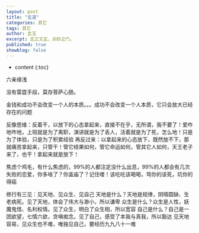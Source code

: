 ```yaml
---
layout: post
title: "玄道"
categories: 其它
tags: 其它
author: 玄玉
excerpt: 玄之又玄，众妙之门。
published: true
showblog: false
---
```


* content
{:toc}


六亲缘浅

没有雷霆手段，莫存菩萨心肠。

金钱和成功不会改变一个人的本质。。。成功不会改变一个人本质，它只会放大已经存在的问题

反像思维：反着干，以放下的心态拿起来，直接不在乎，无所谓，我不要了！爱咋地咋地，上班就是为了离职，演讲就是为了丢人，活着就是为了死，怎么地！只是为了体验，只是为了积累经验
再反过来：以拿起来的心态放下，既然放不下，那就痛苦拿起来，只管干！管它结果如何，管它命运如何，管其它人如何，天王老子来了，也干！拿起来就是放下！

焦虑个鸡毛，有什么焦虑的，99%的人都注定没什么出息，99%的人都会有几次失败的恋爱，你多啥了？你盖庙了？记住喽！该吃吃该喝喝，骂你的该死，坑你的得癌

修行有三见：见天地、见众生、见自己
天地是什么？天地是规律，阴晴圆缺、生老病死。见了天地，体会了伟大与渺小，所以谦卑
众生是什么？众生是人性，妖魔鬼怪、名利权情。见了众生，明白了众生相，所以宽容
自己是什么？自己是一团欲望，七情六欲，贪嗔痴念。见了自己，感受了本我与真我，所以豁达
见天地容易，见众生也不难，唯独见自己，要经历九九八十一难